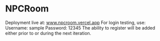 # NPCRoom
Deployment live at: www.npcroom.vercel.app
For login testing, use:
Username: sample
Password: 12345
The ability to register will be added either prior to or during the next iteration.

